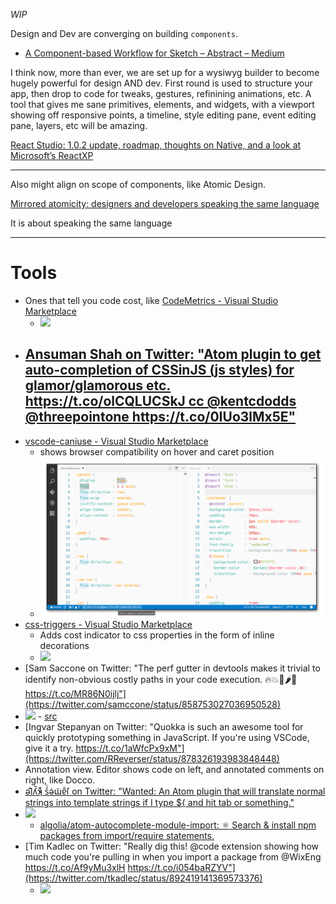 _WIP_

Design and Dev are converging on building `components`.
- [A Component-based Workflow for Sketch – Abstract – Medium](https://medium.com/goabstract/a-component-based-workflow-for-sketch-6d3556b18d4c)

I think now, more than ever, we are set up for a wysiwyg builder to become hugely powerful for design AND dev. First round is used to structure your app, then drop to code for tweaks, gestures, refinining animations, etc. A tool that gives me sane primitives, elements, and widgets, with a viewport showing off responsive points, a timeline, style editing pane, event editing pane, layers, etc will be amazing.

[React Studio: 1.0.2 update, roadmap, thoughts on Native, and a look at Microsoft’s ReactXP](https://hackernoon.com/react-studio-1-0-2-update-roadmap-thoughts-on-native-and-a-look-at-microsofts-reactxp-b78fc405a676)

---

Also might align on scope of components, like Atomic Design.

[Mirrored atomicity: designers and developers speaking the same language](https://uxdesign.cc/mirrored-atomicity-ui-and-front-end-speaking-the-same-language-3ac5c2fe382b)

It is about speaking the same language

---

# Tools
- Ones that tell you code cost, like [CodeMetrics - Visual Studio Marketplace](https://marketplace.visualstudio.com/items?itemName=kisstkondoros.vscode-codemetrics)
  - ![](https://pbs.twimg.com/media/DHw9q77UwAEcnNq.jpg)
- [Ansuman Shah on Twitter: "Atom plugin to get auto\-completion of CSSinJS \(js styles\) for glamor/glamorous etc\. https://t\.co/olCQLUCSkJ cc @kentcdodds @threepointone https://t\.co/0IUo3lMx5E"](https://twitter.com/AnsumanShah/status/900469778740948992)
  - 
- [vscode-caniuse - Visual Studio Marketplace](https://marketplace.visualstudio.com/items?itemName=agauniyal.vscode-caniuse)
  - shows browser compatibility on hover and caret position
  - ![](https://github.com/agauniyal/vscode-caniuse/raw/master/screenshot.png)
- [css-triggers - Visual Studio Marketplace](https://marketplace.visualstudio.com/items?itemName=kisstkondoros.csstriggers)
  - Adds cost indicator to css properties in the form of inline decorations
  - ![](https://raw.githubusercontent.com/kisstkondoros/csstriggers/master/screenshot.png)
- [Sam Saccone on Twitter: "The perf gutter in devtools makes it trivial to identify non-obvious costly paths in your code execution. 🔥💥💸🌶️🐐 https://t.co/MR86N0ijlj"](https://twitter.com/samccone/status/858753027036950528)
- ![](https://pbs.twimg.com/media/DDGh0oHWsAEw4Td.jpg) - [src](https://twitter.com/Ashley_J_W/status/878661693743783936)
- [Ingvar Stepanyan on Twitter: "Quokka is such an awesome tool for quickly prototyping something in JavaScript. If you're using VSCode, give it a try. https://t.co/1aWfcPx9xM"](https://twitter.com/RReverser/status/878326193983848448)
- Annotation view. Editor shows code on left, and annotated comments on right, like Docco.
- [ǝl͊ʎ̓̏ʞ̄ͧ s̒͑ǝ̇ɯ̃ɐ̐ſ on Twitter: "Wanted: An Atom plugin that will translate normal strings into template strings if I type ${ and hit tab or something."](https://twitter.com/thejameskyle/status/882535449482244096)
- ![](https://camo.githubusercontent.com/53350e9c6d303f60101e1644605fe62f529e45f2/687474703a2f2f672e7265636f726469742e636f2f643576695542385859372e676966)
  - [algolia/atom-autocomplete-module-import: ⚛️ Search & install npm packages from import/require statements.](https://github.com/algolia/atom-autocomplete-module-import)
- [Tim Kadlec on Twitter: "Really dig this! @code extension showing how much code you're pulling in when you import a package from @WixEng https://t.co/Af9yMu3xlH https://t.co/i054baRZYV"](https://twitter.com/tkadlec/status/892419141369573376)
  - ![](https://pbs.twimg.com/media/DGKCQDhVoAAUFnO.jpg)